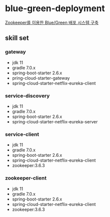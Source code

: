 # blue-green-deployment
[Zookeeper를 이용한 Blue/Green 배포 시스템 구축](https://swimming-blog.tistory.com/entry/Zookeeper%EB%A5%BC-%EC%9D%B4%EC%9A%A9%ED%95%9C-BlueGreen-%EB%B0%B0%ED%8F%AC-%EC%8B%9C%EC%8A%A4%ED%85%9C-%EA%B5%AC%EC%B6%95)

## skill set
### gateway
+ jdk 11
+ gradle 7.0.x
+ spring-boot-starter 2.6.x
+ pring-cloud-starter-gateway
+ spring-cloud-starter-netflix-eureka-client
### service-discovery
+ jdk 11
+ gradle 7.0.x
+ spring-boot-starter 2.6.x
+ spring-cloud-starter-netflix-eureka-server
### service-client
+ jdk 11
+ gradle 7.0.x
+ spring-boot-starter 2.6.x
+ spring-cloud-starter-netflix-eureka-client
+ zookeeper:3.6.3
### zookeeper-client
+ jdk 11
+ gradle 7.0.x
+ spring-boot-starter 2.6.x
+ spring-cloud-starter-netflix-eureka-client
+ zookeeper:3.6.3
